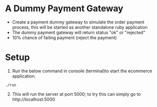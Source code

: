 # A Dummy Payment Gateway
- Create a payment dummy gateway to simulate the order payment process, this will be started as another standalone ruby application
- The dummy payment gateway will return status "ok" or "rejected"
- 10% chance of failing payment (reject the payment)

# Setup
  1. Run the below command in console (terminal)to start the ecommerce application.
```
./run
```

  2. This will run the server at port 5000; to try this can simply go to http://localhost:5000
